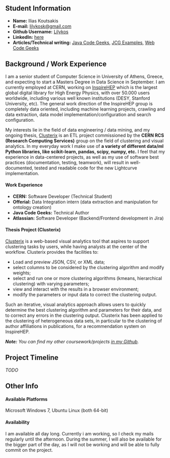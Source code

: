 ## Student Information
* **Name:** Ilias Koutsakis
* **E-mail:** lilykosk@gmail.com
* **Github Username:** [Lilykos](https://github.com/Lilykos)
* **LinkedIn:** [here](https://gr.linkedin.com/in/lilykos)
* **Articles/Technical writing:** [Java Code Geeks](http://www.javacodegeeks.com/author/ilias-koutsakis/), [JCG Examples](http://examples.javacodegeeks.com/author/ilias-koutsakis/), [Web Code Geeks](http://www.webcodegeeks.com/author/ilias-koutsakis/)

## Background / Work Experience
I am a senior student of Computer Science in University of Athens, Greece, and expecting to start a Masters Degree in Data Science in September. I am currently employed at CERN, working on [InspireHEP](https://github.com/inspirehep) which is the largest global digital library for High Energy Physics, with over 50.000 users worldwide, including various well known institutions (DESY, Stanford University, etc). The general work direction of the InspireHEP group is completely data oriented, including machine learning projects, crawling and data extraction, data model implementation/configuration and search configuration.

My interests lie in the field of data engineering / data mining, and my ongoing thesis, [Clusterix](https://github.com/Lilykos/clusterix) is an ETL project commissioned by the **CERN RCS (Research Computing Services)** group on the field of clustering and visual analytics. In my everyday work I make use of **a variety of different data/ml Python libraries, like scikit-learn, pandas, scipy, numpy, etc.** I feel that my experience in data-centered projects, as well as my use of software best practices (documentation, testing, teamwork), will result in well-documented, tested and readable code for the new Lightcurve implementation.

#### Work Experience
* **CERN:** Software Developer (Technical Student)
* **Offerial:** Data Integration intern (data extraction and manipulation for ontology creation)
* **Java Code Geeks:** Technical Author
* **Atlassian:** Software Developer (Backend/Frontend development in Jira)

#### Thesis Project (Clusterix)
[Clusterix](https://github.com/Lilykos/clusterix) is a web-based visual analytics tool that aspires to support clustering tasks by users, while having analysts at the center of the workflow. Clusterix provides the facilities to:
* Load and preview JSON, CSV, or XML data;
* select columns to be considered by the clustering algorithm and modify weights;
* select and run one or more clustering algorithms (k­means, hierarchical clustering) with varying parameters;
* view and interact with the results in a browser environment;
* modify the parameters or input data to correct the clustering output. 

Such an iterative, visual analytics approach allows users to quickly determine the best clustering algorithm and   parameters for their data, and to correct any errors in the clustering output. Clusterix has been applied to the clustering of heterogeneous data sets, in particular to the clustering of author affiliations in publications, for a recommendation system on InspireHEP.

_**Note:** You can find my other coursework/projects [in my Github](https://github.com/Lilykos)._

## Project Timeline
_TODO_

## Other Info
#### Available Platforms
Microsoft Windows 7, Ubuntu Linux (both 64-bit)

#### Availability
I am available all day long. Currently i am working, so I check my mails regularly until the afternoon. During the summer, I will also be available for the bigger part of the day, as I will not be working and will be able to fully commit on the project.